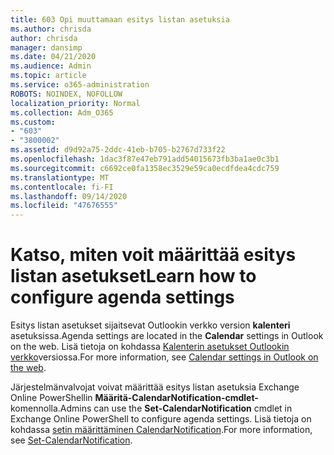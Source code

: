 ```yaml
---
title: 603 Opi muuttamaan esitys listan asetuksia
ms.author: chrisda
author: chrisda
manager: dansimp
ms.date: 04/21/2020
ms.audience: Admin
ms.topic: article
ms.service: o365-administration
ROBOTS: NOINDEX, NOFOLLOW
localization_priority: Normal
ms.collection: Adm_O365
ms.custom:
- "603"
- "3800002"
ms.assetid: d9d92a75-2ddc-41eb-b705-b2767d733f22
ms.openlocfilehash: 1dac3f87e47eb791add54015673fb3ba1ae0c3b1
ms.sourcegitcommit: c6692ce0fa1358ec3529e59ca0ecdfdea4cdc759
ms.translationtype: MT
ms.contentlocale: fi-FI
ms.lasthandoff: 09/14/2020
ms.locfileid: "47676555"
---
```

# <a name="learn-how-to-configure-agenda-settings"></a><span data-ttu-id="3eb18-102">Katso, miten voit määrittää esitys listan asetukset</span><span class="sxs-lookup"><span data-stu-id="3eb18-102">Learn how to configure agenda settings</span></span>

<span data-ttu-id="3eb18-103">Esitys listan asetukset sijaitsevat Outlookin verkko version **kalenteri** asetuksissa.</span><span class="sxs-lookup"><span data-stu-id="3eb18-103">Agenda settings are located in the **Calendar** settings in Outlook on the web.</span></span> <span data-ttu-id="3eb18-104">Lisä tietoja on kohdassa [Kalenterin asetukset Outlookin verkko](https://support.office.com/article/12cba5a4-4f95-4d00-bfc3-b694aa67ac8f)versiossa.</span><span class="sxs-lookup"><span data-stu-id="3eb18-104">For more information, see [Calendar settings in Outlook on the web](https://support.office.com/article/12cba5a4-4f95-4d00-bfc3-b694aa67ac8f).</span></span>

<span data-ttu-id="3eb18-105">Järjestelmänvalvojat voivat määrittää esitys listan asetuksia Exchange Online PowerShellin **Määritä-CalendarNotification-cmdlet-** komennolla.</span><span class="sxs-lookup"><span data-stu-id="3eb18-105">Admins can use the **Set-CalendarNotification** cmdlet in Exchange Online PowerShell to configure agenda settings.</span></span> <span data-ttu-id="3eb18-106">Lisä tietoja on kohdassa [setin määrittäminen CalendarNotification](https://technet.microsoft.com/library/dd351284).</span><span class="sxs-lookup"><span data-stu-id="3eb18-106">For more information, see [Set-CalendarNotification](https://technet.microsoft.com/library/dd351284).</span></span>
